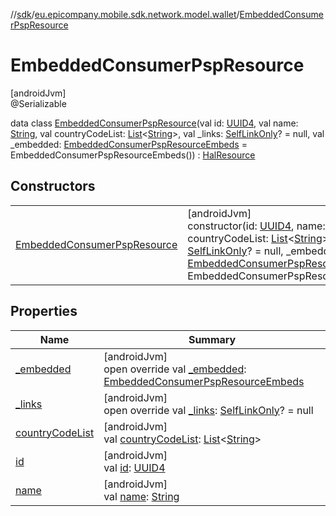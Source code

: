 //[sdk](../../../index.md)/[eu.epicompany.mobile.sdk.network.model.wallet](../index.md)/[EmbeddedConsumerPspResource](index.md)

# EmbeddedConsumerPspResource

[androidJvm]\
@Serializable

data class [EmbeddedConsumerPspResource](index.md)(val id: [UUID4](../../eu.epicompany.mobile.android.datatypes/index.md#229649042%2FClasslikes%2F462465411), val name: [String](https://kotlinlang.org/api/latest/jvm/stdlib/kotlin/-string/index.html), val countryCodeList: [List](https://kotlinlang.org/api/latest/jvm/stdlib/kotlin.collections/-list/index.html)&lt;[String](https://kotlinlang.org/api/latest/jvm/stdlib/kotlin/-string/index.html)&gt;, val _links: [SelfLinkOnly](../../eu.epicompany.mobile.android.data.network.model.hypermedia/-self-link-only/index.md)? = null, val _embedded: [EmbeddedConsumerPspResourceEmbeds](../-embedded-consumer-psp-resource-embeds/index.md) = EmbeddedConsumerPspResourceEmbeds()) : [HalResource](../../eu.epicompany.mobile.android.data.network.model.hypermedia/-hal-resource/index.md)

## Constructors

| | |
|---|---|
| [EmbeddedConsumerPspResource](-embedded-consumer-psp-resource.md) | [androidJvm]<br>constructor(id: [UUID4](../../eu.epicompany.mobile.android.datatypes/index.md#229649042%2FClasslikes%2F462465411), name: [String](https://kotlinlang.org/api/latest/jvm/stdlib/kotlin/-string/index.html), countryCodeList: [List](https://kotlinlang.org/api/latest/jvm/stdlib/kotlin.collections/-list/index.html)&lt;[String](https://kotlinlang.org/api/latest/jvm/stdlib/kotlin/-string/index.html)&gt;, _links: [SelfLinkOnly](../../eu.epicompany.mobile.android.data.network.model.hypermedia/-self-link-only/index.md)? = null, _embedded: [EmbeddedConsumerPspResourceEmbeds](../-embedded-consumer-psp-resource-embeds/index.md) = EmbeddedConsumerPspResourceEmbeds()) |

## Properties

| Name | Summary |
|---|---|
| [_embedded](_embedded.md) | [androidJvm]<br>open override val [_embedded](_embedded.md): [EmbeddedConsumerPspResourceEmbeds](../-embedded-consumer-psp-resource-embeds/index.md) |
| [_links](_links.md) | [androidJvm]<br>open override val [_links](_links.md): [SelfLinkOnly](../../eu.epicompany.mobile.android.data.network.model.hypermedia/-self-link-only/index.md)? = null |
| [countryCodeList](country-code-list.md) | [androidJvm]<br>val [countryCodeList](country-code-list.md): [List](https://kotlinlang.org/api/latest/jvm/stdlib/kotlin.collections/-list/index.html)&lt;[String](https://kotlinlang.org/api/latest/jvm/stdlib/kotlin/-string/index.html)&gt; |
| [id](id.md) | [androidJvm]<br>val [id](id.md): [UUID4](../../eu.epicompany.mobile.android.datatypes/index.md#229649042%2FClasslikes%2F462465411) |
| [name](name.md) | [androidJvm]<br>val [name](name.md): [String](https://kotlinlang.org/api/latest/jvm/stdlib/kotlin/-string/index.html) |
